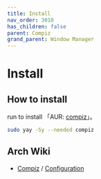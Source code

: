 ```yaml
---
title: Install
nav_order: 3010
has_children: false
parent: Compiz
grand_parent: Window Manager
---
```



# Install

## How to install

run to install 「AUR: [compiz](https://aur.archlinux.org/packages/compiz)」。

``` sh
sudo yay -Sy --needed compiz
```


## Arch Wiki

* [Compiz](https://wiki.archlinux.org/title/Compiz) / [Configuration](https://wiki.archlinux.org/title/Compiz/Configuration)
